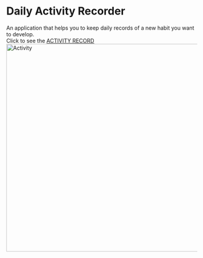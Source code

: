 #  Daily Activity Recorder

An application that helps you to keep daily records of a new habit you want to develop. <br>
Click to see the <a href="https://pixe.la/v1/users/shubhrima/graphs/graph1.html">ACTIVITY RECORD</a>
<br>
<img src="https://pixe.la/v1/users/shubhrima/graphs/graph1" alt="Activity" width=550/>
